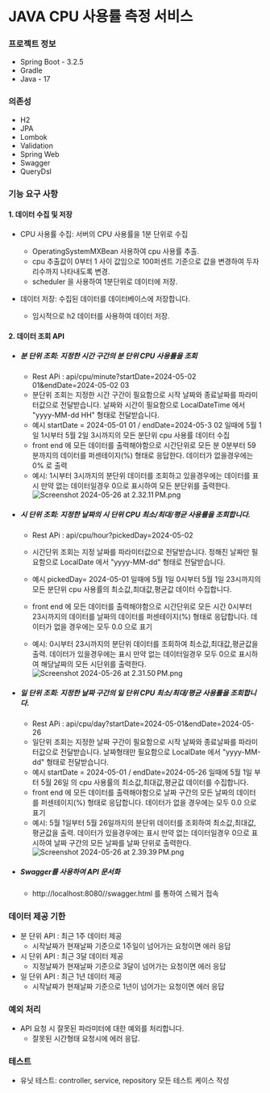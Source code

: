 # JAVA CPU 사용률 측정 서비스



### 프로젝트 정보
- Spring Boot - 3.2.5
- Gradle
- Java - 17

### 의존성
- H2
- JPA
- Lombok
- Validation
- Spring Web
- Swagger
- QueryDsl


### 기능 요구 사항
#### 1. 데이터 수집 및 저장
  - CPU 사용률 수집: 서버의 CPU 사용률을 1분 단위로 수집
    - OperatingSystemMXBean 사용하여 cpu 사용률 추출.
    - cpu 추출값이 0부터 1 사이 값임으로 100퍼센트 기준으로 값을 변경하여 두자리수까지 나타내도록 변경.
    - scheduler 을 사용하여 1분단위로 데이터에 저장.
    

  - 데이터 저장: 수집된 데이터를 데이터베이스에 저장합니다.
      - 임시적으로 h2 데이터를 사용하여 데이터 저장.

####   2. 데이터 조회 API
- ##### 분 단위 조회: 지정한 시간 구간의 분 단위 CPU 사용률을 조회
  - Rest APi : api/cpu/minute?startDate=2024-05-02 01&endDate=2024-05-02 03
  - 분단위 조회는 지정한 시간 구간이 필요함으로 시작 날짜와 종료날짜를 파라미터값으로 전달받습니다. 날짜와 시간이 필요함으로 LocalDateTime 에서 "yyyy-MM-dd HH" 형태로
    전달받습니다.
  - 예시 startDate = 2024-05-01 01 / endDate=2024-05-3 02 일때에 5월 1일 1시부터 5월 2일 3시까지의 모든 분단위 cpu 사용률 데이터 수집
  - front end 에 모든 데이터를 출력해야함으로 시간단위로 모든 분 0분부터 59분까지의 데이터를 퍼센테이지(%) 형태로 응답한다. 데이터가 없을경우에는 0% 로 출력
  - 예시: 1시부터 3시까지의 분단위 데이터를 조회하고 있을경우에는 데이터를 표시 만약 없는 데이터일경우 0으로 표시하여 모든 분단위를 출력한다.
  ![Screenshot 2024-05-26 at 2.32.11 PM.png](..%2F..%2F..%2F..%2Fvar%2Ffolders%2Fzr%2F08by3snj28gbpsxs7rdlk0mw0000gn%2FT%2FTemporaryItems%2FNSIRD_screencaptureui_GXRb0D%2FScreenshot%202024-05-26%20at%202.32.11%E2%80%AFPM.png)
   

    


- ##### 시 단위 조회: 지정한 날짜의 시 단위 CPU 최소/최대/평균 사용률을 조회합니다.
  - Rest APi : api/cpu/hour?pickedDay=2024-05-02
  - 시간단위 조회는 지정 날짜를 파라미터값으로 전달받습니다. 정해진 날짜만 필요함으로 LocalDate 에서 "yyyy-MM-dd" 형태로 전달받습니다.
  - 예시 pickedDay= 2024-05-01 일때에 5월 1일 0시부터 5월 1일 23시까지의 모든 분단위 cpu 사용률의 최소값,최대값,평균값 데이터 수집합니다.
  - front end 에 모든 데이터를 출력해야함으로 시간단위로 모든 시간 0시부터 23시까지의 데이터를 날짜의 데이터를 퍼센테이지(%) 형태로 응답합니다. 데이터가 없을 경우에는 모두 0.0 으로
                표기

  - 예시: 0시부터 23시까지의 분단위 데이터를 조회하여 최소값,최대값,평균값을 출력. 데이터가 있을경우에는 표시 만약 없는 데이터일경우 모두 0으로 표시하여 해당날짜의 모든 시단위를 출력한다.
                ![Screenshot 2024-05-26 at 2.31.50 PM.png](..%2F..%2F..%2F..%2Fvar%2Ffolders%2Fzr%2F08by3snj28gbpsxs7rdlk0mw0000gn%2FT%2FTemporaryItems%2FNSIRD_screencaptureui_2OMrL8%2FScreenshot%202024-05-26%20at%202.31.50%E2%80%AFPM.png)




- ##### 일 단위 조회: 지정한 날짜 구간의 일 단위 CPU 최소/최대/평균 사용률을 조회합니다.
  - Rest APi : api/cpu/day?startDate=2024-05-01&endDate=2024-05-26
  - 일단위 조회는 지정한 날짜 구간이 필요함으로 시작 날짜와 종료날짜를 파라미터값으로 전달받습니다. 날짜형태만 필요함으로 LocalDate 에서 "yyyy-MM-dd" 형태로 전달받습니다.
  - 예시 startDate = 2024-05-01 / endDate=2024-05-26 일때에 5월 1일 부터 5월 26일 의 cpu 사용률의 최소값,최대값,평균값 데이터를 수집합니다.
  - front end 에 모든 데이터를 출력해야함으로 날짜 구간의 모든 날짜의 데이터를 퍼센테이지(%) 형태로 응답합니다. 데이터가 없을 경우에는 모두 0.0 으로 표기
  - 예시: 5월 1일부터 5월 26일까지의 분단위 데이터를 조회하여 최소값,최대값,평균값을 출력. 데이터가 있을경우에는 표시 만약 없는 데이터일경우 0으로 표시하여 날짜 구간의 모든 날짜를 날짜 단위로 출력한다.
  ![Screenshot 2024-05-26 at 2.39.39 PM.png](..%2F..%2F..%2F..%2Fvar%2Ffolders%2Fzr%2F08by3snj28gbpsxs7rdlk0mw0000gn%2FT%2FTemporaryItems%2FNSIRD_screencaptureui_2zk59H%2FScreenshot%202024-05-26%20at%202.39.39%E2%80%AFPM.png)




- ##### Swagger를 사용하여 API 문서화
  - http://localhost:8080//swagger.html 를 통하여 스웨거 접속


### 데이터 제공 기한
   - 분 단위 API : 최근 1주 데이터 제공
     - 시작날짜가 현재날짜 기준으로 1주일이 넘어가는 요청이면 에러 응답
   - 시 단위 API : 최근 3달 데이터 제공
     - 지정날짜가 현재날짜 기준으로 3달이 넘어가는 요청이면 에러 응답
   - 일 단위 API : 최근 1년 데이터 제공
     - 시작날짜가 현재날짜 기준으로 1년이 넘어가는 요청이면 에러 응답

### 예외 처리
   - API 요청 시 잘못된 파라미터에 대한 예외를 처리합니다.
     - 잘못된 시간형태 요청시에 에러 응답.
   
### 테스트
   - 유닛 테스트: controller, service, repository 모든 테스트 케이스 작성





